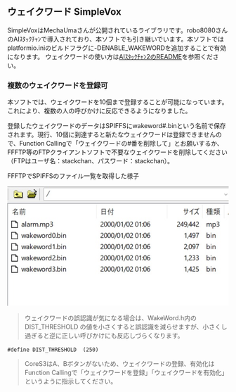 
## ウェイクワード SimpleVox
SimpleVoxはMechaUmaさんが公開されているライブラリです。robo8080さんのAIｽﾀｯｸﾁｬﾝで導入されており、本ソフトでも引き継いでいます。本ソフトではplatformio.iniのビルドフラグに-DENABLE_WAKEWORDを追加することで有効になります。
ウェイクワードの使い方は[AIｽﾀｯｸﾁｬﾝ2のREADME](https://github.com/robo8080/AI_StackChan2_README/)を参照ください。  

### 複数のウェイクワードを登録可
本ソフトでは、ウェイクワードを10個まで登録することが可能になっています。これにより、複数の人の呼びかけに反応できるようになりました。

登録したウェイクワードのデータはSPIFFSにwakeword#.binという名前で保存されます。現行、10個に到達すると新たなウェイクワードは登録できませんので、Function Callingで「ウェイクワードの#番を削除して」とお願いするか、FFFTP等のFTPクライアントソフトで不要なウェイクワードを削除してください（FTPはユーザ名：stackchan、パスワード：stackchan）。

FFFTPでSPIFFSのファイル一覧を取得した様子

![](../images/ftp.jpg)

> ウェイクワードの誤認識が気になる場合は、WakeWord.h内のDIST_THRESHOLD の値を小さくすると誤認識を減らせますが、小さくし過ぎると逆に正しい呼びかけにも反応しづらくなります。

```
#define DIST_THRESHOLD  (250)
```

> CoreS3はA、Bボタンがないため、ウェイクワードの登録、有効化はFunction Callingで「ウェイクワードを登録」「ウェイクワードを有効化」というように指示してください。
